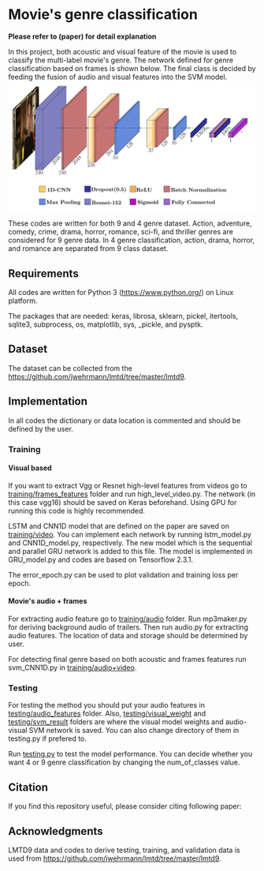# Movie's genre classification

**Please refer to (paper) for detail explanation**

In this project, both acoustic and visual feature of the movie is used to classify the multi-label movie's genre. The network defined for genre classification based on frames is shown below. The final class is decided by feeding the fusion of audio and visual features into the SVM model.  
![Image of network](https://github.com/Tinbeh97/MovieGenre/blob/master/conv.png)

These codes are written for both 9 and 4 genre dataset. Action, adventure, comedy, crime, drama, horror, romance, sci-fi, and thriller genres are considered for 9 genre data. In 4 genre classification, action, drama, horror, and romance are separated from 9 class dataset.

## Requirements

All codes are written for Python 3 (https://www.python.org/) on Linux platform. 

The packages that are needed: keras, librosa, sklearn, pickel, itertools, sqlite3, subprocess, os, matplotlib, sys, _pickle, and pysptk.

## Dataset

The dataset can be collected from the https://github.com/jwehrmann/lmtd/tree/master/lmtd9.

## Implementation

In all codes the dictionary or data location is commented and should be defined by the user.  

### Training

#### Visual based

If you want to extract Vgg or Resnet high-level features from videos go to [training/frames_features](./training/frames_features) folder and run high_level_video.py. The network (in this case vgg16) should be saved on Keras beforehand. Using GPU for running this code is highly recommended.

LSTM and CNN1D model that are defined on the paper are saved on [training/video](./training/video). You can implement each network by running lstm_model.py and CNN1D_model.py, respectively. The new model which is the sequential and parallel GRU network is added to this file. The model is implemented in GRU_model.py and codes are based on Tensorflow 2.3.1.

The error_epoch.py can be used to plot validation and training loss per epoch.

#### Movie's audio + frames

For extracting audio feature go to [training/audio](./training/audio) folder. Run mp3maker.py for deriving background audio of trailers. Then run audio.py for extracting audio features. The location of data and storage should be determined by user. 

For detecting final genre based on both acoustic and frames features run svm_CNN1D.py in [training/audio+video](./training/audio+video).

### Testing

For testing the method you should put your audio features in [testing/audio_features](./testing/audio_features) folder. Also, [testing/visual_weight](./testing/visual_weight) and [testing/svm_result](./testing/svm_result) folders are where the visual model weights and audio-visual SVM network is saved. You can also change directory of them in testing.py if prefered to.

Run [testing.py](./testing) to test the model performance. You can decide whether you want 4 or 9 genre classification by changing the num_of_classes value.

## Citation

If you find this repository useful, please consider citing following paper:



## Acknowledgments

LMTD9 data and codes to derive testing, training, and validation data is used from https://github.com/jwehrmann/lmtd/tree/master/lmtd9.
